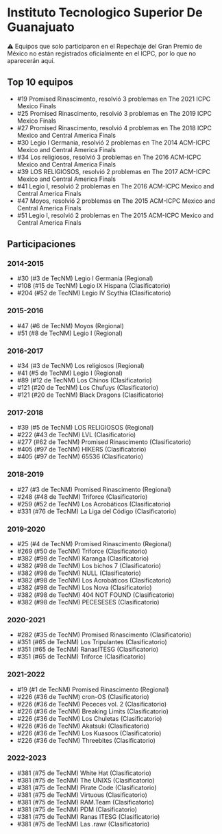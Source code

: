 # Instituto Tecnologico Superior De Guanajuato

:warning: Equipos que solo participaron en el Repechaje del Gran Premio de México no están registrados oficialmente en el ICPC, por lo que no aparecerán aquí.

## Top 10 equipos

- #19 Promised Rinascimento, resolvió 3 problemas en The 2021 ICPC Mexico Finals
- #25 Promised Rinascimento, resolvió 3 problemas en The 2019 ICPC Mexico Finals
- #27 Promised Rinascimento, resolvió 4 problemas en The 2018 ICPC Mexico and Central America Finals
- #30 Legio I Germania, resolvió 2 problemas en The 2014 ACM-ICPC Mexico and Central America Finals
- #34 Los religiosos, resolvió 3 problemas en The 2016 ACM-ICPC Mexico and Central America Finals
- #39 LOS RELIGIOSOS, resolvió 2 problemas en The 2017 ACM-ICPC Mexico and Central America Finals
- #41 Legio I, resolvió 2 problemas en The 2016 ACM-ICPC Mexico and Central America Finals
- #47 Moyos, resolvió 2 problemas en The 2015 ACM-ICPC Mexico and Central America Finals
- #51 Legio I, resolvió 2 problemas en The 2015 ACM-ICPC Mexico and Central America Finals

## Participaciones

### 2014-2015

- #30 (#3 de TecNM) Legio I Germania (Regional)
- #108 (#15 de TecNM) Legio IX Hispana (Clasificatorio)
- #204 (#52 de TecNM) Legio IV Scythia (Clasificatorio)

### 2015-2016

- #47 (#6 de TecNM) Moyos (Regional)
- #51 (#8 de TecNM) Legio I (Regional)

### 2016-2017

- #34 (#3 de TecNM) Los religiosos (Regional)
- #41 (#5 de TecNM) Legio I (Regional)
- #89 (#12 de TecNM) Los Chinos (Clasificatorio)
- #121 (#20 de TecNM) Los Chufuys (Clasificatorio)
- #121 (#20 de TecNM) Black Dragons (Clasificatorio)

### 2017-2018

- #39 (#5 de TecNM) LOS RELIGIOSOS (Regional)
- #222 (#43 de TecNM) LVL (Clasificatorio)
- #277 (#62 de TecNM) Promised Rinascimento (Clasificatorio)
- #405 (#97 de TecNM) HIKERS (Clasificatorio)
- #405 (#97 de TecNM) 65536 (Clasificatorio)

### 2018-2019

- #27 (#3 de TecNM) Promised Rinascimento (Regional)
- #248 (#48 de TecNM) Triforce (Clasificatorio)
- #259 (#52 de TecNM) Los Acrobáticos (Clasificatorio)
- #331 (#76 de TecNM) La Liga del Código (Clasificatorio)

### 2019-2020

- #25 (#4 de TecNM) Promised Rinascimento (Regional)
- #269 (#50 de TecNM) Triforce (Clasificatorio)
- #382 (#98 de TecNM) Karanga (Clasificatorio)
- #382 (#98 de TecNM) Los bichos 7 (Clasificatorio)
- #382 (#98 de TecNM) NULL (Clasificatorio)
- #382 (#98 de TecNM) Los Acrobáticos (Clasificatorio)
- #382 (#98 de TecNM) Los Nova (Clasificatorio)
- #382 (#98 de TecNM) 404 NOT FOUND (Clasificatorio)
- #382 (#98 de TecNM) PECESESES (Clasificatorio)

### 2020-2021

- #282 (#35 de TecNM) Promised Rinascimento (Clasificatorio)
- #351 (#65 de TecNM) Los Tripulantes (Clasificatorio)
- #351 (#65 de TecNM) RanasITESG (Clasificatorio)
- #351 (#65 de TecNM) Triforce (Clasificatorio)

### 2021-2022

- #19 (#1 de TecNM) Promised Rinascimento (Regional)
- #226 (#36 de TecNM) cron-OS (Clasificatorio)
- #226 (#36 de TecNM) Pececes vol. 2 (Clasificatorio)
- #226 (#36 de TecNM) Breaking Limits (Clasificatorio)
- #226 (#36 de TecNM) Los Chuletas (Clasificatorio)
- #226 (#36 de TecNM) Akatsuki (Clasificatorio)
- #226 (#36 de TecNM) Los Kuasoos (Clasificatorio)
- #226 (#36 de TecNM) Threebites (Clasificatorio)

### 2022-2023

- #381 (#75 de TecNM) White Hat (Clasificatorio)
- #381 (#75 de TecNM) The UNIXS (Clasificatorio)
- #381 (#75 de TecNM) Pirate Code (Clasificatorio)
- #381 (#75 de TecNM) Virtuous (Clasificatorio)
- #381 (#75 de TecNM) RAM.Team (Clasificatorio)
- #381 (#75 de TecNM) PDM (Clasificatorio)
- #381 (#75 de TecNM) Ranas ITESG (Clasificatorio)
- #381 (#75 de TecNM) Las .rawr (Clasificatorio)



